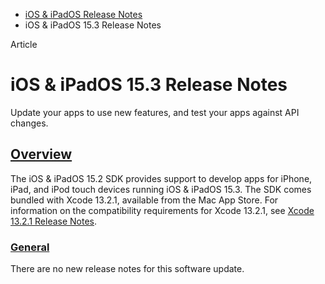 - [iOS & iPadOS Release Notes](https://developer.apple.com/documentation/ios-ipados-release-notes)
- iOS & iPadOS 15.3 Release Notes

Article

# iOS & iPadOS 15.3 Release Notes

Update your apps to use new features, and test your apps against API changes.

## [Overview](https://developer.apple.com/documentation/ios-ipados-release-notes/ios-ipados-15_3-release-notes#Overview)

The iOS & iPadOS 15.2 SDK provides support to develop apps for iPhone, iPad, and iPod touch devices running iOS & iPadOS 15.3. The SDK comes bundled with Xcode 13.2.1, available from the Mac App Store. For information on the compatibility requirements for Xcode 13.2.1, see [Xcode 13.2.1 Release Notes](https://developer.apple.com/documentation/Xcode-Release-Notes/xcode-13_2_1-release-notes).

### [General](https://developer.apple.com/documentation/ios-ipados-release-notes/ios-ipados-15_3-release-notes#General)

There are no new release notes for this software update.
